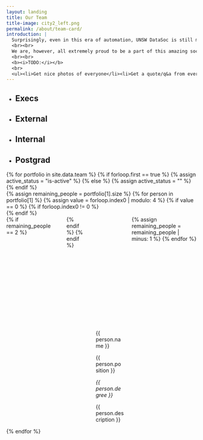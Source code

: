 ```yaml
---
layout: landing
title: Our Team
title-image: city2_left.png
permalink: /about/team-card/
introduction: |
  Surprisingly, even in this era of automation, UNSW DataSoc is still managed by a team of longwithstanding, soon-to-be-obsolete humans.
  <br><br>
  We are, however, all extremely proud to be a part of this amazing society to help other students develop skills and knowledge in data science and artificial intelligence.
  <br><br>
  <b><i>TODO:</i></b>
  <br>
  <ul><li>Get nice photos of everyone</li><li>Get a quote/q&a from everyone</li></ul>
---
```


<div class="hero-body">
	<div class="tabs is-boxed is-centered main-menu is-large" id="nav">
		<ul>
			<li data-target="pane-1" id="1" class="is-active">
				<a><h2 class="title is-3">Execs</h2></a>
			</li>
			<li data-target="pane-2" id="2">
				<a><h2 class="title is-3">External</h2></a>
			</li>
			<li data-target="pane-3" id="3">
				<a><h2 class="title is-3">Internal</h2></a>
			</li>
			<li data-target="pane-4" id="4">
				<a><h2 class="title is-3">Postgrad</h2></a>
			</li>
		</ul>
	</div>
	<div class="tab-content">
	{% for portfolio in site.data.team %}
		{% if forloop.first == true %}
			{% assign active_status = "is-active" %}
		{% else %}
			{% assign active_status = "" %}
		{% endif %}
		<div class="tab-pane {{ active_status }}" id="pane-{{ forloop.index }}">
			<div class="content">
				<div class="container">
					{% assign remaining_people = portfolio[1].size %}
					{% for person in portfolio[1] %}
					{% assign value = forloop.index0 | modulo: 4 %}
					{% if value == 0 %}
						{% if forloop.index0 != 0 %}
					</div>
						{% endif %}
					<div class="columns">
						{% if remaining_people == 2 %}
					<div class="column is-3">
					</div>
						{% endif %}
					{% endif %}
						<div class="column is-3">
							<div class="card">
								<div class="card-image is-square">
								  <figure class="image is-256x256">
									<img src="{{ person.image | prepend: '/assets/images/team/' }}" alt="Placeholder image">
								  </figure>
								</div>
								<div class="card-content">
								  <div class="media">
									<div class="media-content">
									  <p class="title is-4">{{ person.name }}</p>
									  <p class="subtitle is-6">{{ person.position }}</p>
									</div>
								  </div>
								  <div class="content">
									<p><i>{{ person.degree }}</i></p>
									<p>{{ person.description }}</p>
								  </div>
								</div>
							  </div>
						</div>
					{% assign remaining_people = remaining_people | minus: 1 %}
					{% endfor %}
					</div>
				</div>
			</div>
		</div>
	{% endfor %}
</div>
